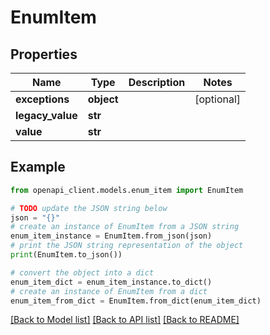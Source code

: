 # EnumItem


## Properties

Name | Type | Description | Notes
------------ | ------------- | ------------- | -------------
**exceptions** | **object** |  | [optional] 
**legacy_value** | **str** |  | 
**value** | **str** |  | 

## Example

```python
from openapi_client.models.enum_item import EnumItem

# TODO update the JSON string below
json = "{}"
# create an instance of EnumItem from a JSON string
enum_item_instance = EnumItem.from_json(json)
# print the JSON string representation of the object
print(EnumItem.to_json())

# convert the object into a dict
enum_item_dict = enum_item_instance.to_dict()
# create an instance of EnumItem from a dict
enum_item_from_dict = EnumItem.from_dict(enum_item_dict)
```
[[Back to Model list]](../README.md#documentation-for-models) [[Back to API list]](../README.md#documentation-for-api-endpoints) [[Back to README]](../README.md)


